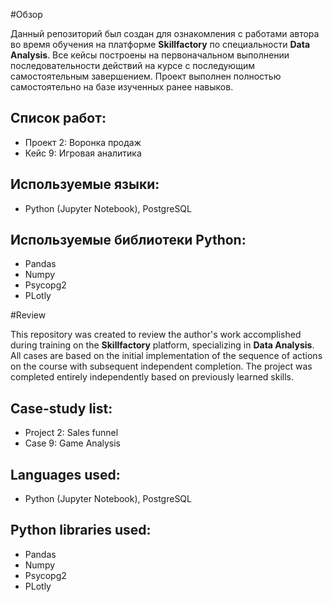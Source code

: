 #Обзор

Данный репозиторий был создан для ознакомления с работами автора во время обучения на платформе **Skillfactory** по специальности **Data Analysis**. Все кейсы построены на первоначальном выполнении  последовательности действий на курсе с последующим самостоятельным завершением. Проект выполнен полностью самостоятельно на базе изученных ранее навыков. 

## **Список работ**:  
- Проект 2: Воронка продаж  
- Кейс 9: Игровая аналитика

## **Используемые языки:**  
- Python (Jupyter Notebook), PostgreSQL

## **Используемые библиотеки Python:**  
- Pandas
- Numpy
- Psycopg2
- PLotly

#Review

This repository was created to review the author's work accomplished during training on the **Skillfactory** platform, specializing in **Data Analysis**. All cases are based on the initial implementation of the sequence of actions on the course with subsequent independent completion. The project was completed entirely independently based on previously learned skills.

## **Case-study list**:  
- Project 2: Sales funnel  
- Case 9: Game Analysis

## **Languages used:**  
- Python (Jupyter Notebook), PostgreSQL

## **Python libraries used:**  
- Pandas
- Numpy
- Psycopg2
- PLotly
